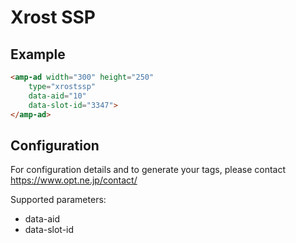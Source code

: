 <!---
Copyright 2016 The AMP HTML Authors. All Rights Reserved.

Licensed under the Apache License, Version 2.0 (the "License");
you may not use this file except in compliance with the License.
You may obtain a copy of the License at

      http://www.apache.org/licenses/LICENSE-2.0

Unless required by applicable law or agreed to in writing, software
distributed under the License is distributed on an "AS-IS" BASIS,
WITHOUT WARRANTIES OR CONDITIONS OF ANY KIND, either express or implied.
See the License for the specific language governing permissions and
limitations under the License.
-->

# Xrost SSP

## Example

```html
<amp-ad width="300" height="250"
    type="xrostssp"
    data-aid="10"
    data-slot-id="3347">
</amp-ad>
```

## Configuration

For configuration details and to generate your tags, please contact https://www.opt.ne.jp/contact/

Supported parameters:

- data-aid
- data-slot-id
